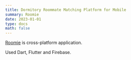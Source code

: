 ```yaml
---
title: Dormitory Roommate Matching Platform for Mobile
summary: Roomie
date: 2023-01-01
type: docs
math: false
---
```


[Roomie](https://hugoblox.com) is cross-platform application.

Used Dart, Flutter and Firebase.